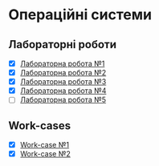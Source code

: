 # Операційні системи

## Лабораторні роботи

- [x] [Лабораторна робота №1](/labs/1.md)
- [x] [Лабораторна робота №2](/labs/2.md)
- [x] [Лабораторна робота №3](/labs/3.md)
- [x] [Лабораторна робота №4](/labs/4.md)
- [ ] [Лабораторна робота №5](/labs/5.md)

## Work-cases

- [x] [Work-case №1](/workcases/1.md)
- [x] [Work-case №2](/workcases/2.md)
